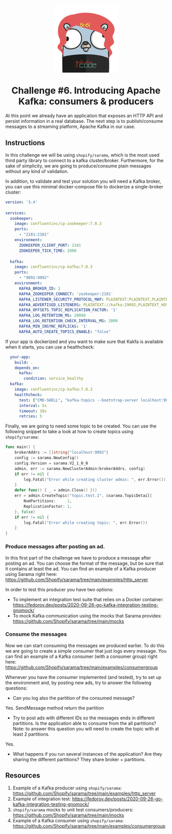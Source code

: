 <p align="center">
    <img alt="&quot;a random gopher created by gopherize.me&quot;" src="../../img/gopher-challenge-6.png" width="200px" style="display: block; margin: 0 auto"/>
</p>

<h1 align="center" style="text-align: center;">
  Challenge #6. Introducing Apache Kafka: consumers & producers
</h1>

At this point we already have an application that exposes an HTTP API and persist information in a real database. The
next step is to publish/consume messages to a streaming platform, Apache Kafka in our case.

## Instructions

In this challenge we will be using `shopify/sarama`, which is the most used third party library to connect to a kafka
cluster/broker. Furthermore, for the sake of simplicity, we are going to produce/consume plain messages without any kind
of validation.

In addition, to validate and test your solution you will need a Kafka broker, you can use this minimal docker-compose file to 
dockerize a single-broker cluster: 

```yaml
version: '3.4'

services:
  zookeeper:
    image: confluentinc/cp-zookeeper:7.0.3
    ports:
      - "2181:2181"
    environment:
      ZOOKEEPER_CLIENT_PORT: 2181
      ZOOKEEPER_TICK_TIME: 2000

  kafka:
    image: confluentinc/cp-kafka:7.0.3
    ports:
      - "9092:9092"
    environment:
      KAFKA_BROKER_ID: 1
      KAFKA_ZOOKEEPER_CONNECT: 'zookeeper:2181'
      KAFKA_LISTENER_SECURITY_PROTOCOL_MAP: PLAINTEXT:PLAINTEXT,PLAINTEXT_HOST:PLAINTEXT
      KAFKA_ADVERTISED_LISTENERS: PLAINTEXT://kafka:29092,PLAINTEXT_HOST://localhost:9092
      KAFKA_OFFSETS_TOPIC_REPLICATION_FACTOR: '1'
      KAFKA_LOG_RETENTION_MS: 20000
      KAFKA_LOG_RETENTION_CHECK_INTERVAL_MS: 2000
      KAFKA_MIN_INSYNC_REPLICAS: '1'
      KAFKA_AUTO_CREATE_TOPICS_ENABLE: "false"
```
If your app is dockerized and you want to make sure that Kakfa is available when it starts, you can use a healthcheck:
```yaml
  your-app:
    build: .
    depends_on:
      kafka:
        condition: service_healthy
  kafka:
    image: confluentinc/cp-kafka:7.0.3
    healthcheck:
      test: ["CMD-SHELL", "kafka-topics --bootstrap-server localhost:9092 --list"]
      interval: 5s
      timeout: 10s
      retries: 5
```



Finally, we are going to need some topic to be created. You can use the following snippet to take a look at how to create 
topics using `shopify/sarama`:

```go
func main() {
    brokerAddrs := []string{"localhost:9092"}
    config := sarama.NewConfig()
    config.Version = sarama.V2_1_0_0
    admin, err := sarama.NewClusterAdmin(brokerAddrs, config)
    if err != nil {
        log.Fatal("Error while creating cluster admin: ", err.Error())
    }
    defer func() { _ = admin.Close() }()
    err = admin.CreateTopic("topic.test.1", &sarama.TopicDetail{
        NumPartitions:     1,
        ReplicationFactor: 1,
    }, false)
    if err != nil {
        log.Fatal("Error while creating topic: ", err.Error())
    }
}
```

### Produce messages after posting an ad.

In this first part of the challenge we have to produce a message after posting an ad. You can choose the format of the 
message, but be sure that it contains at least the ad. You can find an example of a Kafka producer using Sarama right 
here: https://github.com/Shopify/sarama/tree/main/examples/http_server

In order to test this producer you have two options:
* To implement an integration test suite that relies on a Docker container: https://fedorov.dev/posts/2020-09-26-go-kafka-integration-testing-gnomock/
* To mock Kafka communication using the mocks that Sarama provides: https://github.com/Shopify/sarama/tree/main/mocks

### Consume the messages

Now we can start consuming the messages we produced earlier. To do this we are going to create a simple consumer that
just logs every message. You can find an example of a Kafka consumer (with a consumer group)
right here: https://github.com/Shopify/sarama/tree/main/examples/consumergroup

Whenever you have the consumer implemented (and tested), try to set up the environment and, by posting new ads, try to
answer the following questions:

* Can you log also the partition of the consumed message?

Yes. SendMessage method return the partition


* Try to post ads with different IDs so the messages ends in different partitions. Is the application able to consume from the all partitions? Note: to answer this question you will need to create the topic with at least 2 partitions.

Yes.

* What happens if you run several instances of the application? Are they sharing the different partitions?
They share broker + partitions.

## Resources
1. Example of a Kafka producer using `shopify/sarama`: https://github.com/Shopify/sarama/tree/main/examples/http_server
2. Example of integration test: https://fedorov.dev/posts/2020-09-26-go-kafka-integration-testing-gnomock/
3. `shopify/sarama` mocks to unit test consumers/producers: https://github.com/Shopify/sarama/tree/main/mocks
4. Example of a Kafka consumer using `shopify/sarama`: https://github.com/Shopify/sarama/tree/main/examples/consumergroup

